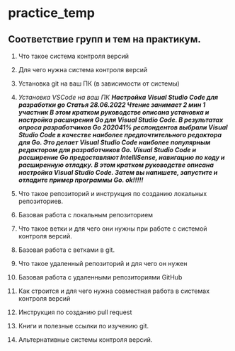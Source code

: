 # practice_temp

## Соответствие групп и тем на практикум.

1. Что такое система контроля версий
2. Для чего нужна система контроля версий
3. Установка git на ваш ПК (в зависимости от системы)
4. *Установка VSCode на ваш ПК*
__*Настройка Visual Studio Code для разработки go
Статья
28.06.2022
Чтение занимает 2 мин
1 участник
В этом кратком руководстве описана установка и настройка расширения Go для Visual Studio Code.
В результатах опроса разработчиков Go 202041% респондентов выбрали Visual Studio Code в качестве наиболее предпочтительного редактора для Go. Это делает Visual Studio Code наиболее популярным редактором для разработчиков Go.
Visual Studio Code и расширение Go предоставляют IntelliSense, навигацию по коду и расширенную отладку. В этом кратком руководстве описана настройка Visual Studio Code. Затем вы напишете, запустите и отладите пример программы Go. ok!!!!!*__


5. Что такое репозиторий и инструкция по созданию локальных репозиториев.
6. Базовая работа с локальным репозиторием
7. Что такое ветки и для чего они нужны при работе с системой контроля версий.
8. Базовая работа с ветками в git.
9. Что такое удаленный репозиторий и для чего он нужен
10. Базовая работа с удаленными репозиториями GitHub
11. Как строится и для чего нужна совместная работа в системах контроля версий
12. Инструкция по созданию pull request
13. Книги и полезные ссылки по изучению git.
14. Альтернативные системы контроля версий.
